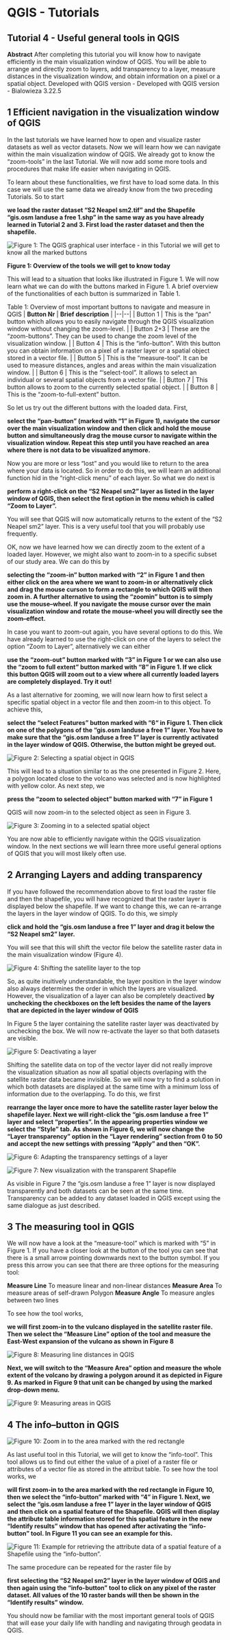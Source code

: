 # QGIS - Tutorials 
## Tutorial 4 - Useful general tools in QGIS 


**Abstract**
After completing this tutorial you will know how to navigate efficiently in the main visualization window of QGIS. You will be able to arrange and directly zoom to layers, add transparency to a layer, measure distances in the visualization window, and obtain information on a pixel or a spatial object. Developed with QGIS version - Developed with QGIS version - Bialowieza 3.22.5

## 1 Efficient navigation in the visualization window of QGIS
In the last tutorials we have learned how to open and visualize raster datasets as well as vector datasets. Now we will learn how we can navigate within the main visualization window of QGIS. We already got to know the “zoom-tools” in the last Tutorial. We will now add some more tools and procedures that make life easier when navigating in QGIS. 

To learn about these functionalities, we first have to load some data. In this case we will use the same data we already know from the two preceding Tutorials. So to start

**we load the raster dataset “S2 Neapel sm2.tif” and the Shapefile “gis.osm landuse a free 1.shp” in the same way as you have already learned in Tutorial 2 and 3. First load the raster dataset and then the shapefile.**

![Figure 1: The QGIS graphical user interface - in this Tutorial we will get to know all the marked buttons](Fig1_Tut4.png)

**Figure 1: Overview of the tools we will get to know today**

This will lead to a situation that looks like illustrated in Figure 1. We will now learn what we can do with the buttons marked in Figure 1. A brief overview of the functionalities of each button is summarized in Table 1.

Table 1: Overview of most important buttons to navigate and measure in QGIS
| **Button Nr** | **Brief description** |
|--|--|
| Button 1 | This is the “pan” button which allows you to easily navigate through the QGIS visualization window without changing the zoom-level. |
| Button 2+3 | These are the “zoom-buttons”. They can be used to change the zoom level of the visualization window. |
| Button 4 | This is the “info-button”. With this button you can obtain information on a pixel of a raster layer or a spatial object stored in a vector file. |
| Button 5 | This is the “measure-tool”. It can be used to measure distances, angles and areas within the main visualization window. |
| Button 6 | This is the “‘select-tool”. It allows to select an individual or several spatial objects from a vector file. |
| Button 7 | This button allows to zoom to the currently selected spatial object. |
| Button 8 | This is the “zoom-to-full-extent” button. 

So let us try out the different buttons with the loaded data. First,

**select the “pan-button” (marked with “1” in Figure 1), navigate the cursor over the main visualization window and then click and hold the mouse button and simultaneously drag the mouse cursor to navigate within the visualization window. Repeat this step until you have reached an area where there is not data to be visualized anymore.**

Now you are more or less “lost” and you would like to return to the area where your data is located. So in order to do this, we will learn an additional function hid in the “right-click menu” of each layer. So what we do next is

**perform a right-click on the “S2 Neapel sm2” layer as listed in the layer window of QGIS, then select the first option in the menu which is called “Zoom to Layer”.**

You will see that QGIS will now automatically returns to the extent of the “S2 Neapel sm2” layer. This is a very useful tool that you will probably use frequently.

OK, now we have learned how we can directly zoom to the extent of a loaded layer. However, we might also want to zoom-in to a specific subset of our study area. We can do this by

**selecting the “zoom-in” button marked with “2” in Figure 1 and then either click on the area where we want to zoom-in or alternatively click and drag the mouse curson to form a rectangle to which QGIS will then zoom in. A further alternative to using the “zoomin” button is to simply use the mouse–wheel. If you navigate the mouse cursor over the main visualization window and rotate the mouse-wheel you will directly see the zoom–effect.**

In case you want to zoom-out again, you have several options to do this. We have already learned to use the right-click on one of the layers to select the option “Zoom to Layer”, alternatively we can either

**use the “zoom-out” button marked with “3” in Figure 1 or we can also use the “zoom to full extent” button marked with “8” in Figure 1. If we click this button QGIS will zoom out to a view where all currently loaded layers are completely displayed. Try it out!**

As a last alternative for zooming, we will now learn how to first select a specific spatial object in a vector file and then zoom-in to this object. To achieve this,

**select the “select Features” button marked with “6“ in Figure 1. Then click on one of the polygons of the “gis.osm landuse a free 1” layer. You have to make sure that the “gis.osm landuse a free 1” layer is currently activated in the layer window of QGIS. Otherwise, the button might be greyed out.**

![Figure 2: Selecting a spatial object in QGIS](Fig2_Tut4.png)

This will lead to a situation similar to as the one presented in Figure 2. Here, a polygon located close to the volcano was selected and is now highlighted with yellow color. As next step, we

**press the “zoom to selected object” button marked with “7” in Figure 1**

QGIS will now zoom-in to the selected object as seen in Figure 3.

![Figure 3: Zooming in to a selected spatial object](Fig3_Tut4.png)

You are now able to efficiently navigate within the QGIS visualization window. In the next sections we will learn three more useful general options of QGIS that you will most likely often use.

## 2 Arranging Layers and adding transparency
If you have followed the recommendation above to first load the raster file and then the shapefile, you will have recognized that the raster layer is displayed below the shapefile. If we want to change this, we can re-arrange the layers in the layer window of QGIS. To do this, we simply

**click and hold the “gis.osm landuse a free 1” layer and drag it below the “S2 Neapel sm2” layer.**

You will see that this will shift the vector file below the satellite raster data in the main visualization window (Figure 4).

![Figure 4: Shifting the satellite layer to the top](Fig4_Tut4.png)

So, as quite inuitively understandable, the layer position in the layer window also always determines the order in which the layers are visualized. However, the visualization of a layer can also be completely deactived **by unchecking the checkboxes on the left besides the name of the layers that are depicted in the layer window of QGIS**

In Figure 5 the layer containing the satellite raster layer was deactivated by unchecking the box. We will now re-activate the layer so that both datasets are visible.

![Figure 5: Deactivating a layer](Fig5_Tut4.png)

Shifting the satellite data on top of the vector layer did not really improve the visualization situation as now all spatial objects overlaping with the satellite raster data became invisible. So we will now try to find a solution in which both datasets are displayed at the same time with a minimum loss of information due to the overlapping. To do this, we first

**rearrange the layer once more to have the satellite raster layer below the shapefile layer. Next we will right-click the “gis.osm landuse a free 1” layer and select “properties”. In the appearing properties window we select the “Style” tab. As shown in Figure 6, we will now change the “Layer transparency” option in the “Layer rendering” section from 0 to 50 and accept the new settings with pressing “Apply” and then “OK”.**

![Figure 6: Adapting the transparency settings of a layer](Fig6_Tut4.png)

![Figure 7: New visualization with the transparent Shapefile](Fig7_Tut4.png)

As visible in Figure 7 the “gis.osm landuse a free 1” layer is now displayed transparently and both datasets can be seen at the same time. Transparency can be added to any dataset loaded in QGIS except using the same dialogue as just described.

## 3 The measuring tool in QGIS
We will now have a look at the “measure-tool” which is marked with “5” in Figure 1. If you have a closer look at the button of the tool you can see that there is a small arrow pointing downwards next to the button symbol. If you press this arrow you can see that there are three options for the measuring tool:

**Measure Line** To measure linear and non-linear distances **Measure Area** To measure areas of self-drawn Polygon **Measure Angle** To measure angles between two lines

To see how the tool works,

**we will first zoom-in to the vulcano displayed in the satellite raster file. Then we select the “Measure Line” option of the tool and measure the East-West expansion of the vulcano as shown in Figure 8**

![Figure 8: Measuring line distances in QGIS](Fig8_Tut4.png)

**Next, we will switch to the “Measure Area” option and measure the whole extent of the volcano by drawing a polygon around it as depicted in Figure 9. As marked in Figure 9 that unit can be changed by using the marked drop-down menu.**

![Figure 9: Measuring areas in QGIS](Fig9_Tut4.png)

## 4 The info–button in QGIS
![Figure 10: Zoom in to the area marked with the red rectangle](Fig10_Tut4.png)

As last useful tool in this Tutorial, we will get to know the “info-tool”. This tool allows us to find out either the value of a pixel of a raster file or attributes of a vector file as stored in the attribut table. To see how the tool works, we

**will first zoom-in to the area marked with the red rectangle in Figure 10, then we select the “info-button” marked with “4” in Figure 1. Next, we select the “gis.osm landuse a free 1” layer in the layer window of QGIS and then click on a spatial feature of the Shapefile. QGIS will then display the attribute table information stored for this spatial feature in the new “Identify results” window that has opened after activating the “info-button” tool. In Figure 11 you can see an example for this.**

![Figure 11: Example for retrieving the attribute data of a spatial feature of a Shapefile using the “info-button”.](Fig11_Tut4.png)

The same procedure can be repeated for the raster file by

**first selecting the “S2 Neapel sm2” layer in the layer window of QGIS and then again using the “info-button” tool to click on any pixel of the raster dataset. All values of the 10 raster bands will then be shown in the “Identify results” window.**

You should now be familiar with the most important general tools of QGIS that will ease your daily life with handling and navigating through geodata in QGIS.

